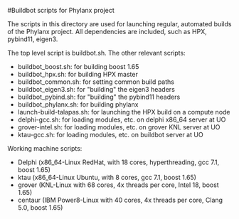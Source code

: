 #Buildbot scripts for Phylanx project

The scripts in this directory are used for launching regular, automated builds
of the Phylanx project.  All dependencies are included, such as HPX, pybind11,
eigen3.

The top level script is buildbot.sh. The other relevant scripts:

* buildbot\_boost.sh: for building boost 1.65
* buildbot\_hpx.sh: for building HPX master
* buildbot\_common.sh: for setting common build paths
* buildbot\_eigen3.sh: for "building" the eigen3 headers
* buildbot\_pybind.sh: for "building" the pybind11 headers
* buildbot\_phylanx.sh: for building phylanx
* launch-build-talapas.sh: for launching the HPX build on a compute node
* delphi-gcc.sh: for loading modules, etc. on delphi x86\_64 server at UO
* grover-intel.sh: for loading modules, etc. on grover KNL server at UO
* ktau-gcc.sh: for loading modules, etc. on buildbot server at UO

Working machine scripts:

* Delphi (x86\_64-Linux RedHat, with 18 cores, hyperthreading, gcc 7.1, boost 1.65)
* ktau (x86\_64-Linux Ubuntu, with 8 cores, gcc 7.1, boost 1.65)
* grover (KNL-Linux with 68 cores, 4x threads per core, Intel 18, boost 1.65)
* centaur (IBM Power8-Linux with 40 cores, 4x threads per core, Clang 5.0, boost 1.65)

